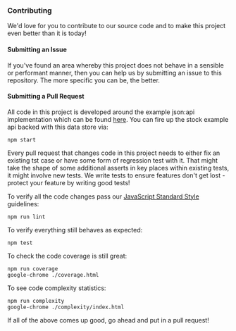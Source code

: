### Contributing

We'd love for you to contribute to our source code and to make this project even better than it is today!

#### Submitting an Issue

If you've found an area whereby this project does not behave in a sensible or performant manner, then you can help us by submitting an issue to this repository. The more specific you can be, the better.

#### Submitting a Pull Request

All code in this project is developed around the example json:api implementation which can be found [here](https://github.com/holidayextras/jsonapi-server). You can fire up the stock example api backed with this data store via:
```
npm start
```

Every pull request that changes code in this project needs to either fix an existing tst case or have some form of regression test with it. That might take the shape of some additional asserts in key places within existing tests, it might involve new tests. We write tests to ensure features don't get lost - protect your feature by writing good tests!

To verify all the code changes pass our [JavaScript Standard Style](https://standardjs.com/) guidelines:
```
npm run lint
```

To verify everything still behaves as expected:
```
npm test
```

To check the code coverage is still great:
```
npm run coverage
google-chrome ./coverage.html
```

To see code complexity statistics:
```
npm run complexity
google-chrome ./complexity/index.html
```

If all of the above comes up good, go ahead and put in a pull request!
